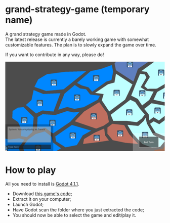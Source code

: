 # grand-strategy-game (temporary name)
A grand strategy game made in Godot.\
The latest release is currently a barely working game with somewhat customizable features. The plan is to slowly expand the game over time.

If you want to contribute in any way, please do!

![Gameplay screenshot](/screenshot-gameplay.png)

# How to play
All you need to install is [Godot 4.1.1](https://github.com/godotengine/godot/releases/tag/4.1.1-stable).
- Download [this game's code](https://github.com/SamTheBlow/grand-strategy-game/archive/refs/heads/main.zip);
- Extract it on your computer;
- Launch Godot;
- Have Godot scan the folder where you just extracted the code;
- You should now be able to select the game and edit/play it.

